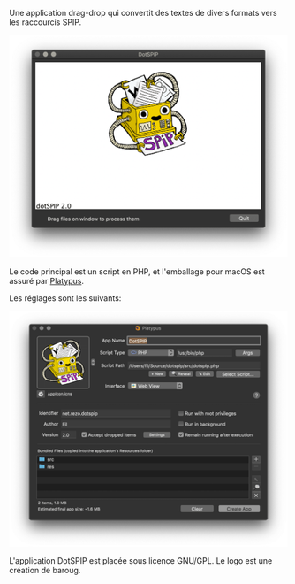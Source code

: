 Une application drag-drop qui convertit des textes de divers formats vers les raccourcis SPIP.

<img src="dotspip-en-action.png" width=692 />

Le code principal est un script en PHP, et l'emballage pour macOS est assuré par [Platypus](https://sveinbjorn.org/platypus). 

Les réglages sont les suivants:

<img src="platypus-dotspip.png" width=776 />


L'application DotSPIP est placée sous licence GNU/GPL. Le logo est une création de baroug.